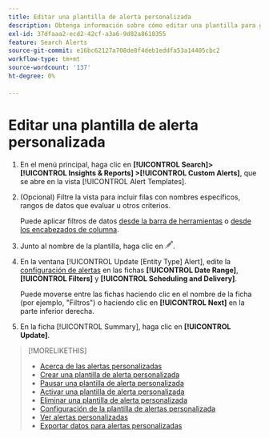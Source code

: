 ```yaml
---
title: Editar una plantilla de alerta personalizada
description: Obtenga información sobre cómo editar una plantilla para generar alertas personalizadas.
exl-id: 37dfaaa2-ecd2-42cf-a3a6-9d82a8610355
feature: Search Alerts
source-git-commit: e16bc62127a708de8f4deb1eddfa53a14405cbc2
workflow-type: tm+mt
source-wordcount: '137'
ht-degree: 0%

---
```


# Editar una plantilla de alerta personalizada

1. En el menú principal, haga clic en **[!UICONTROL Search]> [!UICONTROL Insights & Reports] >[!UICONTROL Custom Alerts]**, que se abre en la vista [!UICONTROL Alert Templates].

1. (Opcional) Filtre la vista para incluir filas con nombres específicos, rangos de datos que evaluar u otros criterios.

   Puede aplicar filtros de datos [desde la barra de herramientas](/help/search-social-commerce/common-tasks/data-views/ad-hoc-settings/column-filter-apply-from-toolbar.md) o [desde los encabezados de columna](/help/search-social-commerce/common-tasks/data-views/ad-hoc-settings/column-filter-apply-from-column-heading.md).

1. Junto al nombre de la plantilla, haga clic en ![Editar](/help/search-social-commerce/assets/edit.png "Editar").

1. En la ventana [!UICONTROL Update \[Entity Type\] Alert], edite la [configuración de alertas](alert-template-settings.md) en las fichas **[!UICONTROL Date Range]**, **[!UICONTROL Filters]** y **[!UICONTROL Scheduling and Delivery]**.

   Puede moverse entre las fichas haciendo clic en el nombre de la ficha (por ejemplo, &quot;Filtros&quot;) o haciendo clic en **[!UICONTROL Next]** en la parte inferior derecha.

1. En la ficha [!UICONTROL Summary], haga clic en **[!UICONTROL Update]**.

>[!MORELIKETHIS]
>
>* [Acerca de las alertas personalizadas](alert-about.md)
>* [Crear una plantilla de alerta personalizada](alert-template-create.md)
>* [Pausar una plantilla de alerta personalizada](alert-template-pause.md)
>* [Activar una plantilla de alerta personalizada](alert-template-activate.md)
>* [Eliminar una plantilla de alerta personalizada](alert-template-delete.md)
>* [Configuración de la plantilla de alertas personalizada](alert-template-settings.md)
>* [Ver alertas personalizadas](alert-view.md)
>* [Exportar datos para alertas personalizadas](alert-export-data.md)
